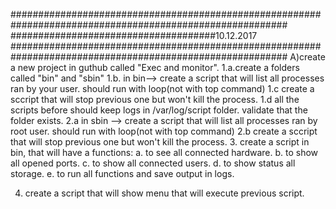 ##########################################################################################################
#####################################10.12.2017
##########################################################################################################
A)create a new project in guthub called "Exec and monitor".
1.a.create a folders called "bin" and "sbin"
1.b. in bin--> create a script that will  list all processes ran by your user. should run with loop(not with top command)
1.c create a sccript that will stop previous one but won't kill the process.
1.d all the scripts before should keep logs in /var/log/script folder. validate that the folder exists.
2.a in sbin --> create a script that will  list all processes ran by root user. should run with loop(not with top command)
2.b create a sccript that will stop previous one but won't kill the process.
3. create a script in bin, that will have a functions:
	a. to see all connected hardware.
	b. to show all opened ports.
	c. to show all connected users.
	d. to show status all storage. 
	e. to run all functions and save output in logs.

4. create a script that will show menu that will execute previous script. 

